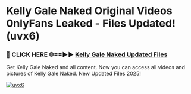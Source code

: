 # Kelly Gale Naked Original Videos 0nlyFans Leaked - Files Updated! (uvx6)

<h3>🔴 CLICK HERE 🌐==►► <a href="https://tinyurl.com/yckcrads" rel="nofollow">Kelly Gale Naked Updated Files</a></h3>

Get Kelly Gale Naked and all content. Now you can access all videos and pictures of Kelly Gale Naked. New Updated Files 2025!

[![uvx6](https://i.imgur.com/hpKpOFt.gif)](https://tinyurl.com/yckcrads)
